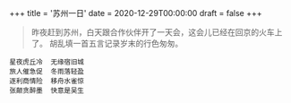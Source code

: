 +++
title = '苏州一日'
date = 2020-12-29T00:00:00
draft = false
+++

> 昨夜赶到苏州，白天跟合作伙伴开了一天会，这会儿已经在回京的火车上了。
> 胡乱填一首五言记录岁末的行色匆匆。

<div class="poem">

```
星夜虎丘冷  无缘宿旧城
旅人催急促  冬雨落轻盈
逐利商情险  移舟水雀惊
张颠贪醉墨  快意是吴生
```

</div>
